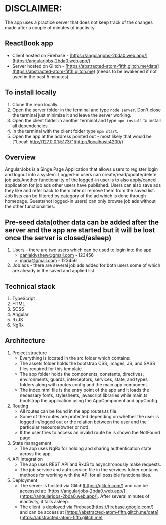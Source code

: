 # DISCLAIMER: 
The app uses a practice server that does not keep track of the changes made after a couple of minutes of inactivity.

## ReactBook app 
- Client hosted on Firebase - [https://angularjobs-2bda0.web.app/](https://angularjobs-2bda0.web.app/)
- Server hosted on Glitch - [https://abstracted-atom-fifth.glitch.me/data](https://abstracted-atom-fifth.glitch.me) (needs to be awakened if not used in the past 5 minutes)

## To install locally
1. Clone the repo locally.
2. Open the server folder in the terminal and type `node server`. Don't close the terminal just minimize it and leave the server working.
3. Open the client folder in another terminal and type `npm install` to install all dependencies.
4. In the terminal with the client folder type `npm start`.
5. Open the app at the address pointed out - most likely that would be ["Local:   http://127.0.0.1:5173/"](http://localhost:4200/)

## Overview
AngularJobs is a Singe Page Application that allows users to register login and logout into a system. Logged-in users can create/read/update/delete job ads.Another functionality of the logged-in user is to also apply/cancel application for job ads other users have published. Users can also save ads they like and refer back to them later or remove them from the saved list. Job lists can be filtered by category of the ad which is done through homepage. Guests(not logged-in users) can only browse job ads without the other functionalities.

## Pre-seed data(other data can be added after the server and the app are started but it will be lost once the server is closed/asleep)
1. Users - there are two users which can be used to login into the app
   - danieldyshew@gmail.com - 123456
   - maria@gmail.com - 123456
2. Job ads - there are several job ads added for both users some of which are already in the saved and applied list.

## Technical stack
1. TypeScript
2. HTML
3. SCSS
4. Angular
5. RxJS
6. NgRx


## Architecture
1. Project structure
   - Everything is located in the src folder which contains:
   - The assets folder holds the bootstrap CSS, images, JS, and SASS files required for this template.
   - The app folder holds the components, constants, directives, environments, guards, interceptors, services, state, and types folders along with routes config and the main app component.
   - The index.html file is the entry point of the app and it loads the necessary fonts, stylesheets, javascript libraries while main.ts bootstrap the application using the AppComponent and appConfig.
3. Routing
   - All routes can be found in the app.routes.ts file.
   - Some of the routes are protected depending on whether the user is logged in/logged out or the relation between the user and the particular resource(owner or not).
   - If the user tries to access an invalid route he is shown the NotFound page.
4. State management
   - The app uses NgRx for holding and sharing authentication state across the app.
5. API integration
   - The app uses REST API and RxJS to asynchronously make requests.
   - The job.service and auth.service file in the services folder contains methods for working with the API for all possible functionalities.
7. Deployment
    - The server is hosted via Glitch(https://glitch.com/) and can be accessed at: [https://angularjobs-2bda0.web.app/](https://angularjobs-2bda0.web.app/). After several minutes of inactivity, it falls asleep.
    - The client is deployed via Firebase(https://firebase.google.com/) and can be access at [https://abstracted-atom-fifth.glitch.me/data](https://abstracted-atom-fifth.glitch.me)

      
